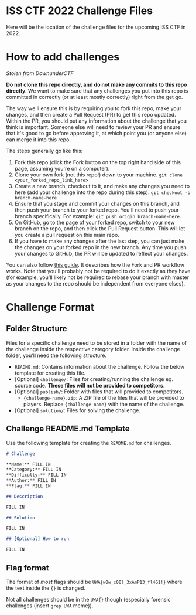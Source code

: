 # ISS CTF 2022 Challenge Files

Here will be the location of the challenge files for the upcoming ISS CTF in 2022.

# How to add challenges

*Stolen from DownunderCTF*

**Do not clone this repo directly, and do not make any commits to this repo directly**. We want to make sure that any challenges you put into this repo is committed in correctly (or at least mostly correctly) right from the get go. 

The way we'll ensure this is by requiring you to fork this repo, make your changes, and then create a Pull Request (PR) to get this repo updated. Within the PR, you should put any information about the challenge that you think is important. Someone else will need to review your PR and ensure that it's good to go before approving it, at which point you (or anyone else) can merge it into this repo.

The steps generally go like this:

1. Fork this repo (click the Fork button on the top right hand side of this page, assuming you're on a computer).
2. Clone your own fork (not this repo!) down to your machine. `git clone <your_forked_repo_link_here>`
3. Create a new branch, checkout to it, and make any changes you need to here (add your challenge into the repo during this step). `git checkout -b branch-name-here`
4. Ensure that you stage and commit your changes on this branch, and then push your branch to your forked repo. You'll need to push your branch specifically. For example: `git push origin branch-name-here`.
5. On GitHub, go to the page of your forked repo, switch to your new branch on the repo, and then click the Pull Request button. This will let you create a pull request on this main repo.
6. If you have to make any changes after the last step, you can just make the changes on your forked repo in the new branch. Any time you push your changes to GitHub, the PR will be updated to reflect your changes.

You can also follow [this guide](https://gist.github.com/Chaser324/ce0505fbed06b947d962). It describes how the Fork and PR workflow works. Note that you'll probably not be required to do it exactly as they have (for example, you'll likely not be required to rebase your branch with master as your changes to the repo should be independent from everyone elses).

# Challenge Format

## Folder Structure

Files for a specific challenge need to be stored in a folder with the name of the challenge inside the respective category folder. Inside the challenge folder, you'll need the following structure.

* `README.md`: Contains information about the challenge. Follow the below template for creating this file.
* [Optional] `challenge/`: Files for creating/running the challenge eg. source code. **These files will not be provided to competitors**.
* [Optional] `publish/`: Folder with files that will provided to competitors.
    - `{challenge-name}.zip`: A ZIP file of the files that will be provided to players. Replace `{challenge-name}` with the name of the challenge.
* [Optional] `solution/`: Files for solving the challenge.

## Challenge README.md Template

Use the following template for creating the `README.md` for challenges.

```markdown
# Challenge

**Name:** FILL IN
**Category:** FILL IN
**Difficulty:** FILL IN
**Author:** FILL IN
**Flag:** FILL IN

## Description

FILL IN

## Solution

FILL IN

## [Optional] How to run

FILL IN
```
## Flag format

The format of *most* flags should be `UWA{w0w_c00l_3xAmP13_fl4G1!}` where the text inside the `{}` is changed.

Not all challenges should be in the `UWA{}` though (especially forensic challenges (insert `grep UWA` meme)).

